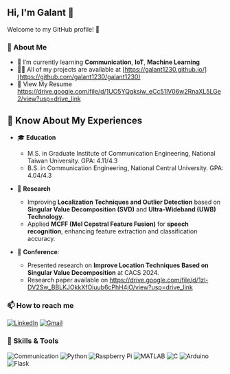 ## Hi, I'm Galant 👋

Welcome to my GitHub profile! 🚀

### 🌱 About Me
- 🌱 I’m currently learning  **Communication**, **IoT**, **Machine Learning**
- 👨‍💻 All of my projects are available at [https://galant1230.github.io/](https://github.com/galant1230/galant1230)
- 📄 View My Resume https://drive.google.com/file/d/1UO5YQgksiw_eCc51lV06w2RnaXL5LGe2/view?usp=drive_link

## 📄 Know About My Experiences
- 🎓 **Education**  
  - M.S. in Graduate Institute of Communication Engineering, National Taiwan University. GPA: 4.11/4.3
  - B.S. in Communication Engineering, National Central University. GPA: 4.04/4.3

- 🔬 **Research**  
  - Improving **Localization Techniques and Outlier Detection** based on **Singular Value Decomposition
    (SVD)** and **Ultra-Wideband (UWB) Technology**. 
  - Applied **MCFF (Mel Cepstral Feature Fusion)** for **speech recognition**, enhancing feature
    extraction and classification accuracy. 

- 🎤 **Conference**:
  - Presented research on **Improve Location Techniques Based on Singular Value Decomposition** at CACS      2024.
  - Research paper available on
    https://drive.google.com/file/d/1zl-DV2Sw_BBLKJOkkXfOiuub6cPhH4jO/view?usp=drive_link


### 📫 How to reach me
[![LinkedIn](https://img.shields.io/badge/-LinkedIn-blue?logo=linkedin)](https://www.linkedin.com/in/galant-tsai-0488ab1b6/)
[![Gmail](https://img.shields.io/badge/-Gmail-D14836?logo=gmail&logoColor=white)](galant4456@gmail.com)


### 🔧 Skills & Tools
![Communication](https://img.shields.io/badge/-Communication-blue?style=flat-square)
![Python](https://img.shields.io/badge/-Python-3776AB?logo=python&logoColor=white)
![Raspberry Pi](https://img.shields.io/badge/-Raspberry%20Pi-C51A4A?logo=raspberrypi&logoColor=white)
![MATLAB](https://img.shields.io/badge/-MATLAB-0076A8?logo=mathworks&logoColor=white)
![C](https://img.shields.io/badge/-C-A8B9CC?logo=c&logoColor=white)
![Arduino](https://img.shields.io/badge/-Arduino-00979D?logo=arduino&logoColor=white)
![Flask](https://img.shields.io/badge/-Flask-000000?logo=flask&logoColor=white)



